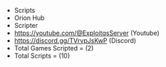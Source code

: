 - Scripts
- Orion Hub
- Scripter
- https://youtube.com/@ExploitqsServer (Youtube)
- https://discord.gg/TVrvpJsKwP (Discord)
- Total Games Scripted = (2)
- Total Scripts = (10)
